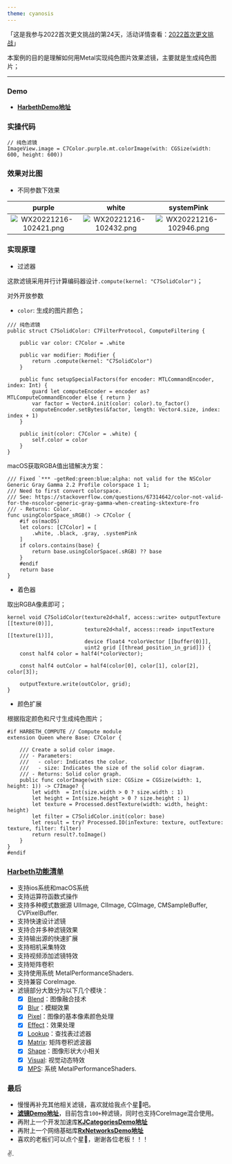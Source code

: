 ```yaml
---
theme: cyanosis
---
```

「这是我参与2022首次更文挑战的第24天，活动详情查看：[2022首次更文挑战](https://juejin.cn/post/7162096952883019783?utm_source=push&utm_medium=web&utm_campaign=jinshijihua02)」

本案例的目的是理解如何用Metal实现纯色图片效果滤镜，主要就是生成纯色图片；

---

### Demo

- [**HarbethDemo地址**](https://github.com/yangKJ/Harbeth)

### 实操代码

```
// 纯色滤镜
ImageView.image = C7Color.purple.mt.colorImage(with: CGSize(width: 600, height: 600))
```

### 效果对比图

- 不同参数下效果

|purple|white|systemPink|
|:-:|:-:|:-:|
|![WX20221216-102421.png](https://p3-juejin.byteimg.com/tos-cn-i-k3u1fbpfcp/6e0618b805b249cc8a0d6c6651fa55f0~tplv-k3u1fbpfcp-watermark.image?)|![WX20221216-102432.png](https://p3-juejin.byteimg.com/tos-cn-i-k3u1fbpfcp/d3f6a27725f241e2850822050158ed0b~tplv-k3u1fbpfcp-watermark.image?)|![WX20221216-102946.png](https://p6-juejin.byteimg.com/tos-cn-i-k3u1fbpfcp/92b49401fff041e59d23332a49ee00e1~tplv-k3u1fbpfcp-watermark.image?)|

### 实现原理

- 过滤器

这款滤镜采用并行计算编码器设计`.compute(kernel: "C7SolidColor")`；

对外开放参数
- `color`: 生成的图片颜色；

```
/// 纯色滤镜
public struct C7SolidColor: C7FilterProtocol, ComputeFiltering {
    
    public var color: C7Color = .white
    
    public var modifier: Modifier {
        return .compute(kernel: "C7SolidColor")
    }
    
    public func setupSpecialFactors(for encoder: MTLCommandEncoder, index: Int) {
        guard let computeEncoder = encoder as? MTLComputeCommandEncoder else { return }
        var factor = Vector4.init(color: color).to_factor()
        computeEncoder.setBytes(&factor, length: Vector4.size, index: index + 1)
    }
    
    public init(color: C7Color = .white) {
        self.color = color
    }
}
```

macOS获取RGBA值出错解决方案：

```
/// Fixed `*** -getRed:green:blue:alpha: not valid for the NSColor Generic Gray Gamma 2.2 Profile colorspace 1 1;
/// Need to first convert colorspace.
/// See: https://stackoverflow.com/questions/67314642/color-not-valid-for-the-nscolor-generic-gray-gamma-when-creating-sktexture-fro
/// - Returns: Color.
func usingColorSpace_sRGB() -> C7Color {
    #if os(macOS)
    let colors: [C7Color] = [
        .white, .black, .gray, .systemPink
    ]
    if colors.contains(base) {
        return base.usingColorSpace(.sRGB) ?? base
    }
    #endif
    return base
}
```

- 着色器

取出RGBA像素即可； 

```
kernel void C7SolidColor(texture2d<half, access::write> outputTexture [[texture(0)]],
                         texture2d<half, access::read> inputTexture [[texture(1)]],
                         device float4 *colorVector [[buffer(0)]],
                         uint2 grid [[thread_position_in_grid]]) {
    const half4 color = half4(*colorVector);
    
    const half4 outColor = half4(color[0], color[1], color[2], color[3]);
    
    outputTexture.write(outColor, grid);
}
```

- 颜色扩展

根据指定颜色和尺寸生成纯色图片；

```
#if HARBETH_COMPUTE // Compute module
extension Queen where Base: C7Color {
    
    /// Create a solid color image.
    /// - Parameters:
    ///   - color: Indicates the color.
    ///   - size: Indicates the size of the solid color diagram.
    /// - Returns: Solid color graph.
    public func colorImage(with size: CGSize = CGSize(width: 1, height: 1)) -> C7Image? {
        let width  = Int(size.width > 0 ? size.width : 1)
        let height = Int(size.height > 0 ? size.height : 1)
        let texture = Processed.destTexture(width: width, height: height)
        let filter = C7SolidColor.init(color: base)
        let result = try? Processed.IO(inTexture: texture, outTexture: texture, filter: filter)
        return result?.toImage()
    }
}
#endif
```

### [Harbeth功能清单](https://github.com/yangKJ/Harbeth)

- 支持ios系统和macOS系统
- 支持运算符函数式操作
- 支持多种模式数据源 UIImage, CIImage, CGImage, CMSampleBuffer, CVPixelBuffer.
- 支持快速设计滤镜
- 支持合并多种滤镜效果
- 支持输出源的快速扩展
- 支持相机采集特效
- 支持视频添加滤镜特效
- 支持矩阵卷积
- 支持使用系统 MetalPerformanceShaders.
- 支持兼容 CoreImage.
- 滤镜部分大致分为以下几个模块：
   - [x] [Blend](https://github.com/yangKJ/Harbeth/tree/master/Sources/Compute/Blend)：图像融合技术
   - [x] [Blur](https://github.com/yangKJ/Harbeth/tree/master/Sources/Compute/Blur)：模糊效果
   - [x] [Pixel](https://github.com/yangKJ/Harbeth/tree/master/Sources/Compute/ColorProcess)：图像的基本像素颜色处理
   - [x] [Effect](https://github.com/yangKJ/Harbeth/tree/master/Sources/Compute/Effect)：效果处理
   - [x] [Lookup](https://github.com/yangKJ/Harbeth/tree/master/Sources/Compute/Lookup)：查找表过滤器
   - [x] [Matrix](https://github.com/yangKJ/Harbeth/tree/master/Sources/Compute/Matrix): 矩阵卷积滤波器
   - [x] [Shape](https://github.com/yangKJ/Harbeth/tree/master/Sources/Compute/Shape)：图像形状大小相关
   - [x] [Visual](https://github.com/yangKJ/Harbeth/tree/master/Sources/Compute/Visual): 视觉动态特效
   - [x] [MPS](https://github.com/yangKJ/Harbeth/tree/master/Sources/Compute/MPS): 系统 MetalPerformanceShaders.

### 最后

- 慢慢再补充其他相关滤镜，喜欢就给我点个星🌟吧。
- [**滤镜Demo地址**](https://github.com/yangKJ/Harbeth)，目前包含`100+`种滤镜，同时也支持CoreImage混合使用。
- 再附上一个开发加速库[**KJCategoriesDemo地址**](https://github.com/yangKJ/KJCategories)
- 再附上一个网络基础库[**RxNetworksDemo地址**](https://github.com/yangKJ/RxNetworks)
- 喜欢的老板们可以点个星🌟，谢谢各位老板！！！

✌️.
